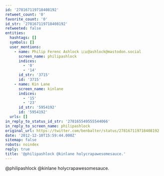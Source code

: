```yaml
---
id: '278167119718408192'
retweet_count: '0'
favorite_count: '0'
id_str: '278167119718408192'
retweeted: false
entities:
  hashtags: []
  symbols: []
  user_mentions:
    - name: Philip Ferenc Ashlock 🇺🇲@ashlock@mastodon.social
      screen_name: philipashlock
      indices:
        - '0'
        - '14'
      id_str: '3715'
      id: '3715'
    - name: Kin Lane
      screen_name: kinlane
      indices:
        - '15'
        - '23'
      id_str: '5954192'
      id: '5954192'
  urls: []
in_reply_to_status_id_str: '278165549555544066'
in_reply_to_screen_name: philipashlock
original_url: https://twitter.com/benbalter/status/278167119718408192
date: '2012-12-10T15:59:44.000Z'
sitemap: false
robots: noindex
reply: true
title: '@philipashlock @kinlane holycrapawesomesauce.'
---
```


@philipashlock @kinlane holycrapawesomesauce.
